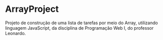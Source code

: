# ArrayProject

Projeto de construção de uma lista de tarefas por meio do Array, utilizando linguagem JavaScript, da disciplina de Programação Web I, do professor Leonardo.

